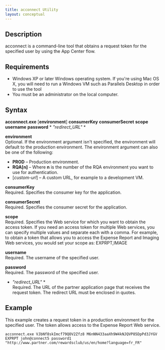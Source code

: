 ```yaml
---
title: acconnect Utility
layout: conceptual
---
```


## Description

acconnect is a command-line tool that obtains a request token for the specified user by using the App Center flow.

## Requirements

* Windows XP or later Windows operating system. If you're using Mac OS X, you will need to run a Windows VM such as Parallels Desktop in order to use the tool
* You must be an administrator on the local computer.

## Syntax

**acconnect.exe** [**environment**] **consumerKey** **consumerSecret** **scope** **username** **password** * *"*redirect_URL*"* *

**environment**    
Optional. If the environment argument isn't specified, the environment will default to the production environment. The environment argument can also be one of the following:
* **PROD** – Production environment.
* **RQA[**n**]** – Where **n** is the number of the RQA environment you want to use for authentication.
* [*custom-url*] – A custom URL, for example to a development VM.

**consumerKey**    
Required. Specifies the consumer key for the application.

**consumerSecret**    
Required. Specifies the consumer secret for the application.

**scope**    
Required. Specifies the Web service for which you want to obtain the access token. If you need an access token for multiple Web services, you can specify multiple values and separate each with a comma. For example, to obtain a token that allows you to access the Expense Report and Imaging Web services, you would set your scope as:
EXPRPT,IMAGE

**username**    
Required. The username of the specified user.

**password**    
Required. The password of the specified user.

* *"*redirect_URL*"* *    
Required. The URL of the partner application page that receives the request token. The redirect URL must be enclosed in quotes.


## Example

This example creates a request token in a production environment for the specified user. The token allows access to the Expense Report Web service.

```acconnect.exe VJbNf8skImcf79QOV2Zfz8 M6nNN433aaXh9W4kNJQVP85DpPd3JYGV EXPRPT john@connect5 password1 "http://www.partner.com/rewardsclub/us/en/home?language=fr_FR"```
